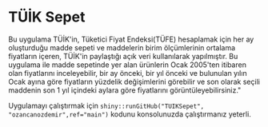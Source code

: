 # TÜİK Sepet

Bu uygulama TÜİK'in, Tüketici Fiyat Endeksi(TÜFE) hesaplamak için her ay oluşturduğu madde sepeti ve  maddelerin birim ölçümlerinin ortalama fiyatların içeren, TÜİK'in paylaştığı açık veri kullanılarak yapılmıştır. Bu uygulama ile madde sepetinde yer alan ürünlerin Ocak 2005'ten itibaren olan fiyatlarını inceleyebilir,  bir ay önceki, bir yıl önceki ve bulunulan yılın Ocak ayına göre fiyatların yüzdelik değişimlerini görebilir ve son olarak seçili maddenin son 1 yıl içindeki aylara göre fiyatlarını görüntüleyebilirsiniz."

Uygulamayı çalıştırmak için ```shiny::runGitHub("TUIKSepet", "ozancanozdemir",ref="main")``` kodunu konsolunuzda çalıştırmanız yeterli.
